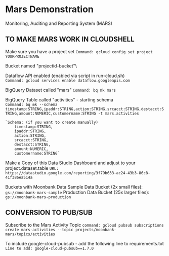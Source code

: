 # Mars Demonstration
Monitoring, Auditing and Reporting System (MARS)

## TO MAKE **MARS** WORK IN CLOUDSHELL
Make sure you have a project set
    `Command: gcloud config set project YOURPROJECTNAME`


Bucket named "projectid-bucket"\

Dataflow API enabled  (enabled via script in run-cloud.sh)\
    `Command: gcloud services enable dataflow.googleapis.com`

BigQuery Dataset called "mars"
    `Command: bq mk mars`

BigQuery Table called "activities" - starting schema\
    `Command: bq mk --schema timestamp:STRING,ipaddr:STRING,action:STRING,srcacct:STRING,destacct:STRING,amount:NUMERIC,customername:STRING -t mars.activities`
    
    `Schema: (if you want to create manually)
        timestamp:STRING,
        ipaddr:STRING,
        action:STRING,
        srcacct:STRING,
        destacct:STRING,
        amount:NUMERIC,
        customername:STRING`

Make a Copy of this Data Studio Dashboard and adjust to your project.dataset.table 
    `URL: https://datastudio.google.com/reporting/3f79b633-ac24-43b3-86c8-41f386ea514a`

Buckets with Moonbank Data
Sample Data Bucket (2x small files): `gs://moonbank-mars-sample`
Production Data Bucket (25x larger files): `gs://moonbank-mars-production`

## CONVERSION TO PUB/SUB

Subscribe to the Mars Activity Topic
`command: gcloud pubsub subscriptions create mars-activities --topic projects/moonbank-mars/topics/activities`

To include google-cloud-pubsub - add the following line to requirements.txt
    `Line to add: google-cloud-pubsub==1.7.0`